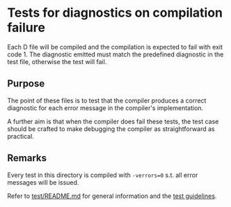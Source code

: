 # Tests for diagnostics on compilation failure

Each D file will be compiled and the compilation is expected to fail
with exit code 1. The diagnostic emitted must match the predefined
diagnostic in the test file, otherwise the test will fail.

## Purpose

The point of these files is to test that the compiler produces a correct
diagnostic for each error message in the compiler's implementation.

A further aim is that when the compiler does fail these tests, the test case
should be crafted to make debugging the compiler as straightforward as practical.

## Remarks

Every test in this directory is compiled with `-verrors=0` s.t. all error
messages will be issued.

Refer to [test/README.md](../README.md) for general information and the
 [test guidelines](../README.md#test-coding-practices).
